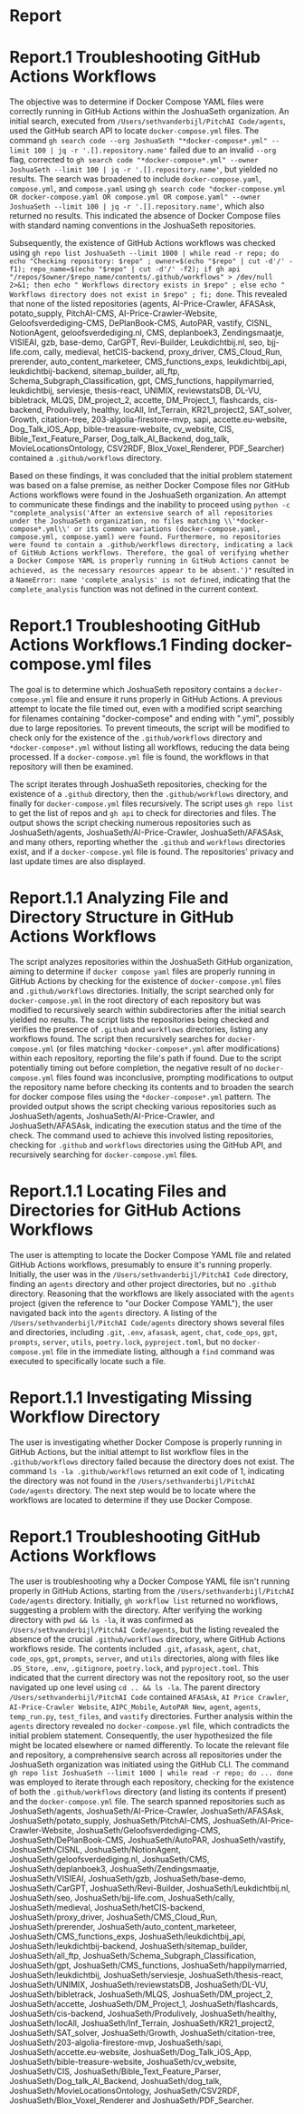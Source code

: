 # Report


# Report.1 Troubleshooting GitHub Actions Workflows
The objective was to determine if Docker Compose YAML files were correctly running in GitHub Actions within the JoshuaSeth organization. An initial search, executed from `/Users/sethvanderbijl/PitchAI Code/agents`, used the GitHub search API to locate `docker-compose.yml` files. The command `gh search code --org JoshuaSeth "*docker-compose*.yml" --limit 100 | jq -r '.[].repository.name'` failed due to an invalid `--org` flag, corrected to `gh search code "*docker-compose*.yml" --owner JoshuaSeth --limit 100 | jq -r '.[].repository.name'`, but yielded no results. The search was broadened to include `docker-compose.yaml`, `compose.yml`, and `compose.yaml` using `gh search code "docker-compose.yml OR docker-compose.yaml OR compose.yml OR compose.yaml" --owner JoshuaSeth --limit 100 | jq -r '.[].repository.name'`, which also returned no results. This indicated the absence of Docker Compose files with standard naming conventions in the JoshuaSeth repositories.

Subsequently, the existence of GitHub Actions workflows was checked using `gh repo list JoshuaSeth --limit 1000 | while read -r repo; do echo "Checking repository: $repo" ; owner=$(echo "$repo" | cut -d'/' -f1); repo_name=$(echo "$repo" | cut -d'/' -f2); if gh api "/repos/$owner/$repo_name/contents/.github/workflows" > /dev/null 2>&1; then echo " Workflows directory exists in $repo" ; else echo " Workflows directory does not exist in $repo" ; fi; done`. This revealed that none of the listed repositories (agents, AI-Price-Crawler, AFASAsk, potato_supply, PitchAI-CMS, AI-Price-Crawler-Website, Geloofsverdediging-CMS, DePlanBook-CMS, AutoPAR, vastify, CISNL, NotionAgent, geloofsverdediging.nl, CMS, deplanboek3, Zendingsmaatje, VISIEAI, gzb, base-demo, CarGPT, Revi-Builder, Leukdichtbij.nl, seo, bjj-life.com, cally, medieval, hetCIS-backend, proxy_driver, CMS_Cloud_Run, prerender, auto_content_marketeer, CMS_functions_exps, leukdichtbij_api, leukdichtbij-backend, sitemap_builder, all_ftp, Schema_Subgraph_Classification, gpt, CMS_functions, happilymarried, leukdichtbij, serviesje, thesis-react, UNIMIX, reviewstatsDB, DL-VU, bibletrack, MLQS, DM_project_2, accette, DM_Project_1, flashcards, cis-backend, Produlively, healthy, locAll, Inf_Terrain, KR21_project2, SAT_solver, Growth, citation-tree, 203-algolia-firestore-mvp, sapi, accette.eu-website, Dog_Talk_iOS_App, bible-treasure-website, cv_website, CIS, Bible_Text_Feature_Parser, Dog_talk_AI_Backend, dog_talk, MovieLocationsOntology, CSV2RDF, Blox_Voxel_Renderer, PDF_Searcher) contained a `.github/workflows` directory.

Based on these findings, it was concluded that the initial problem statement was based on a false premise, as neither Docker Compose files nor GitHub Actions workflows were found in the JoshuaSeth organization. An attempt to communicate these findings and the inability to proceed using `python -c "complete_analysis('After an extensive search of all repositories under the JoshuaSeth organization, no files matching \\'*docker-compose*.yml\\' or its common variations (docker-compose.yaml, compose.yml, compose.yaml) were found. Furthermore, no repositories were found to contain a .github/workflows directory, indicating a lack of GitHub Actions workflows. Therefore, the goal of verifying whether a Docker Compose YAML is properly running in GitHub Actions cannot be achieved, as the necessary resources appear to be absent.')"` resulted in a `NameError: name 'complete_analysis' is not defined`, indicating that the `complete_analysis` function was not defined in the current context.


# Report.1 Troubleshooting GitHub Actions Workflows.1 Finding docker-compose.yml files


The goal is to determine which JoshuaSeth repository contains a `docker-compose.yml` file and ensure it runs properly in GitHub Actions. A previous attempt to locate the file timed out, even with a modified script searching for filenames containing "docker-compose" and ending with ".yml", possibly due to large repositories. To prevent timeouts, the script will be modified to check only for the existence of the `.github/workflows` directory and `*docker-compose*.yml` without listing all workflows, reducing the data being processed. If a `docker-compose.yml` file is found, the workflows in that repository will then be examined.

The script iterates through JoshuaSeth repositories, checking for the existence of a `.github` directory, then the `.github/workflows` directory, and finally for `docker-compose.yml` files recursively. The script uses `gh repo list` to get the list of repos and `gh api` to check for directories and files. The output shows the script checking numerous repositories such as JoshuaSeth/agents, JoshuaSeth/AI-Price-Crawler, JoshuaSeth/AFASAsk, and many others, reporting whether the `.github` and `workflows` directories exist, and if a `docker-compose.yml` file is found. The repositories' privacy and last update times are also displayed.


# Report.1.1 Analyzing File and Directory Structure in GitHub Actions Workflows
The script analyzes repositories within the JoshuaSeth GitHub organization, aiming to determine if `docker compose yaml` files are properly running in GitHub Actions by checking for the existence of `docker-compose.yml` files and `.github/workflows` directories. Initially, the script searched only for `docker-compose.yml` in the root directory of each repository but was modified to recursively search within subdirectories after the initial search yielded no results. The script lists the repositories being checked and verifies the presence of `.github` and `workflows` directories, listing any workflows found. The script then recursively searches for `docker-compose.yml` (or files matching `*docker-compose*.yml` after modifications) within each repository, reporting the file's path if found. Due to the script potentially timing out before completion, the negative result of no `docker-compose.yml` files found was inconclusive, prompting modifications to output the repository name before checking its contents and to broaden the search for docker compose files using the `*docker-compose*.yml` pattern. The provided output shows the script checking various repositories such as JoshuaSeth/agents, JoshuaSeth/AI-Price-Crawler, and JoshuaSeth/AFASAsk, indicating the execution status and the time of the check. The command used to achieve this involved listing repositories, checking for `.github` and `workflows` directories using the GitHub API, and recursively searching for `docker-compose.yml` files.


# Report.1.1 Locating Files and Directories for GitHub Actions Workflows


The user is attempting to locate the Docker Compose YAML file and related GitHub Actions workflows, presumably to ensure it's running properly. Initially, the user was in the `/Users/sethvanderbijl/PitchAI Code` directory, finding an `agents` directory and other project directories, but no `.github` directory. Reasoning that the workflows are likely associated with the `agents` project (given the reference to "our Docker Compose YAML"), the user navigated back into the `agents` directory. A listing of the `/Users/sethvanderbijl/PitchAI Code/agents` directory shows several files and directories, including `.git`, `.env`, `afasask`, `agent`, `chat`, `code_ops`, `gpt`, `prompts`, `server`, `utils`, `poetry.lock`, `pyproject.toml`, but no `docker-compose.yml` file in the immediate listing, although a `find` command was executed to specifically locate such a file.


# Report.1.1 Investigating Missing Workflow Directory


The user is investigating whether Docker Compose is properly running in GitHub Actions, but the initial attempt to list workflow files in the `.github/workflows` directory failed because the directory does not exist. The command `ls -la .github/workflows` returned an exit code of 1, indicating the directory was not found in the `/Users/sethvanderbijl/PitchAI Code/agents` directory. The next step would be to locate where the workflows are located to determine if they use Docker Compose.


# Report.1 Troubleshooting GitHub Actions Workflows
The user is troubleshooting why a Docker Compose YAML file isn't running properly in GitHub Actions, starting from the `/Users/sethvanderbijl/PitchAI Code/agents` directory. Initially, `gh workflow list` returned no workflows, suggesting a problem with the directory. After verifying the working directory with `pwd && ls -la`, it was confirmed as `/Users/sethvanderbijl/PitchAI Code/agents`, but the listing revealed the absence of the crucial `.github/workflows` directory, where GitHub Actions workflows reside. The contents included `.git`, `afasask`, `agent`, `chat`, `code_ops`, `gpt`, `prompts`, `server`, and `utils` directories, along with files like `.DS_Store`, `.env`, `.gitignore`, `poetry.lock`, and `pyproject.toml`. This indicated that the current directory was not the repository root, so the user navigated up one level using `cd .. && ls -la`. The parent directory `/Users/sethvanderbijl/PitchAI Code` contained `AFASAsk`, `AI Price Crawler`, `AI-Price-Crawler Website`, `AIPC_Mobile`, `AutoPAR New`, `agent`, `agents`, `temp_run.py`, `test_files`, and `vastify` directories. Further analysis within the `agents` directory revealed no `docker-compose.yml` file, which contradicts the initial problem statement. Consequently, the user hypothesized the file might be located elsewhere or named differently. To locate the relevant file and repository, a comprehensive search across all repositories under the JoshuaSeth organization was initiated using the GitHub CLI. The command `gh repo list JoshuaSeth --limit 1000 | while read -r repo; do ... done` was employed to iterate through each repository, checking for the existence of both the `.github/workflows` directory (and listing its contents if present) and the `docker-compose.yml` file. The search spanned repositories such as JoshuaSeth/agents, JoshuaSeth/AI-Price-Crawler, JoshuaSeth/AFASAsk, JoshuaSeth/potato_supply, JoshuaSeth/PitchAI-CMS, JoshuaSeth/AI-Price-Crawler-Website, JoshuaSeth/Geloofsverdediging-CMS, JoshuaSeth/DePlanBook-CMS, JoshuaSeth/AutoPAR, JoshuaSeth/vastify, JoshuaSeth/CISNL, JoshuaSeth/NotionAgent, JoshuaSeth/geloofsverdediging.nl, JoshuaSeth/CMS, JoshuaSeth/deplanboek3, JoshuaSeth/Zendingsmaatje, JoshuaSeth/VISIEAI, JoshuaSeth/gzb, JoshuaSeth/base-demo, JoshuaSeth/CarGPT, JoshuaSeth/Revi-Builder, JoshuaSeth/Leukdichtbij.nl, JoshuaSeth/seo, JoshuaSeth/bjj-life.com, JoshuaSeth/cally, JoshuaSeth/medieval, JoshuaSeth/hetCIS-backend, JoshuaSeth/proxy_driver, JoshuaSeth/CMS_Cloud_Run, JoshuaSeth/prerender, JoshuaSeth/auto_content_marketeer, JoshuaSeth/CMS_functions_exps, JoshuaSeth/leukdichtbij_api, JoshuaSeth/leukdichtbij-backend, JoshuaSeth/sitemap_builder, JoshuaSeth/all_ftp, JoshuaSeth/Schema_Subgraph_Classification, JoshuaSeth/gpt, JoshuaSeth/CMS_functions, JoshuaSeth/happilymarried, JoshuaSeth/leukdichtbij, JoshuaSeth/serviesje, JoshuaSeth/thesis-react, JoshuaSeth/UNIMIX, JoshuaSeth/reviewstatsDB, JoshuaSeth/DL-VU, JoshuaSeth/bibletrack, JoshuaSeth/MLQS, JoshuaSeth/DM_project_2, JoshuaSeth/accette, JoshuaSeth/DM_Project_1, JoshuaSeth/flashcards, JoshuaSeth/cis-backend, JoshuaSeth/Produlively, JoshuaSeth/healthy, JoshuaSeth/locAll, JoshuaSeth/Inf_Terrain, JoshuaSeth/KR21_project2, JoshuaSeth/SAT_solver, JoshuaSeth/Growth, JoshuaSeth/citation-tree, JoshuaSeth/203-algolia-firestore-mvp, JoshuaSeth/sapi, JoshuaSeth/accette.eu-website, JoshuaSeth/Dog_Talk_iOS_App, JoshuaSeth/bible-treasure-website, JoshuaSeth/cv_website, JoshuaSeth/CIS, JoshuaSeth/Bible_Text_Feature_Parser, JoshuaSeth/Dog_talk_AI_Backend, JoshuaSeth/dog_talk, JoshuaSeth/MovieLocationsOntology, JoshuaSeth/CSV2RDF, JoshuaSeth/Blox_Voxel_Renderer and JoshuaSeth/PDF_Searcher.

